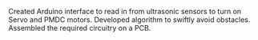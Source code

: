 Created Arduino interface to read in from ultrasonic sensors to turn on Servo and PMDC motors. Developed algorithm to swiftly avoid obstacles. Assembled the required circuitry on a PCB.
